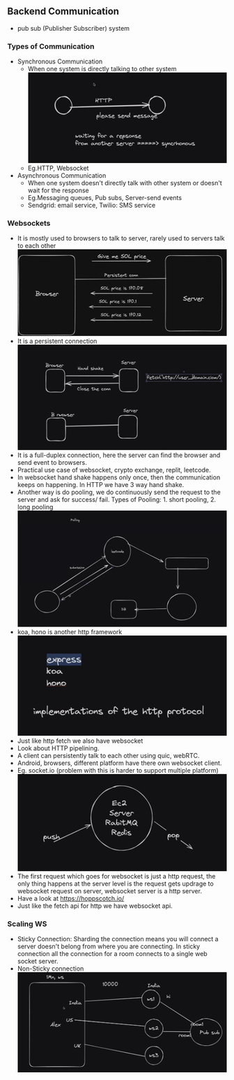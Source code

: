 ## Backend Communication

- pub sub (Publisher Subscriber) system

### Types of Communication

- Synchronous Communication
  - When one system is directly talking to other system
    ![alt text](img/image.png)
  - Eg.HTTP, Websocket
- Asynchronous Communication
  - When one system doesn't directly talk with other system or doesn't wait for the response
  - Eg.Messaging queues, Pub subs, Server-send events
  - Sendgrid: email service, Twilio: SMS service

### Websockets

- It is mostly used to browsers to talk to server, rarely used to servers talk to each other
  ![alt text](img/image-1.png)
- It is a persistent connection
  ![alt text](img/image-2.png)
- It is a full-duplex connection, here the server can find the browser and send event to browsers.
- Practical use case of websocket, crypto exchange, replit, leetcode.
- In websocket hand shake happens only once, then the communication keeps on happening. In HTTP we have 3 way hand shake.
- Another way is do pooling, we do continuously send the request to the server and ask for success/ fail. Types of Pooling: 1. short pooling, 2. long pooling
  ![alt text](img/image-3.png)
- koa, hono is another http framework
  ![alt text](img/image-4.png)
- Just like http fetch we also have websocket
- Look about HTTP pipelining.
- A client can persistently talk to each other using quic, webRTC.
- Android, browsers, different platform have there own websocket client.
- Eg. socket.io (problem with this is harder to support multiple platform)
  ![alt text](img/image-5.png)
- The first request which goes for websocket is just a http request, the only thing happens at the server level is the request gets updrage to websocket request on server, websocket server is a http server.
- Have a look at https://hoppscotch.io/
- Just like the fetch api for http we have websocket api.

### Scaling WS

- Sticky Connection: Sharding the connection means you will connect a server doesn't belong from where you are connecting. In sticky connection all the connection for a room connects to a single web socket server.
- Non-Sticky connection
  ![alt text](img/image-6.png)

